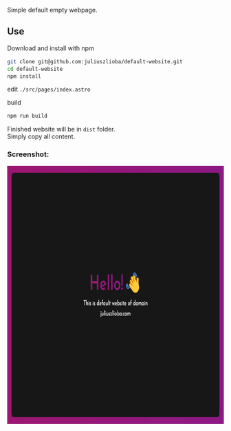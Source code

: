 Simple default empty webpage.<br>

## Use

Download and install with npm

```bash
git clone git@github.com:juliuszlioba/default-website.git
cd default-website
npm install
```

edit `./src/pages/index.astro`

build

```bash
npm run build
```

Finished website will be in `dist` folder.<br> Simply copy all content.

### Screenshot:

<img src="./sreenshot.png" width="800" height="600"/>
